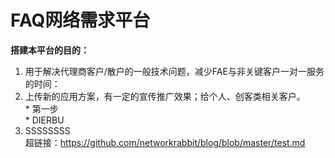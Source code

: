 # FAQ网络需求平台
**搭建本平台的目的：**

1. 用于解决代理商客户/散户的一般技术问题，减少FAE与非关键客户一对一服务的时间：  
2. 上传新的应用方案，有一定的宣传推广效果；给个人、创客类相关客户。  
        * 第一步  
        * DIERBU  
3. SSSSSSSS  
超链接：https://github.com/networkrabbit/blog/blob/master/test.md
